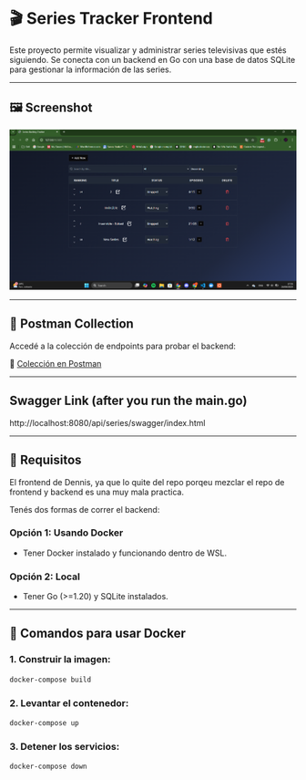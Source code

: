 # 🎬 Series Tracker Frontend

Este proyecto permite visualizar y administrar series televisivas que estés siguiendo. Se conecta con un backend en Go con una base de datos SQLite para gestionar la información de las series.

---

## 🖼️ Screenshot

![Interfaz principal](image.png)

---

## 🚀 Postman Collection

Accedé a la colección de endpoints para probar el backend:

🔗 [Colección en Postman](https://dijan-7315353.postman.co/workspace/Dijan's-Workspace~49a8a357-f352-4e66-8af6-81bb3a0b2349/collection/43743801-62c28d60-e382-434d-b59c-7cb46812a2f1?action=share&creator=43743801)

---

## Swagger Link (after you run the main.go)
http://localhost:8080/api/series/swagger/index.html

---

## 🧰 Requisitos

El frontend de Dennis, ya que lo quite del repo porqeu mezclar el repo de frontend y backend es una muy mala practica.

Tenés dos formas de correr el backend:

### Opción 1: Usando Docker

- Tener Docker instalado y funcionando dentro de WSL.

### Opción 2: Local

- Tener Go (>=1.20) y SQLite instalados.

---

## 🐳 Comandos para usar Docker

### 1. Construir la imagen:

```bash
docker-compose build
```

### 2. Levantar el contenedor:

```bash
docker-compose up
```

### 3. Detener los servicios:
```bash 
docker-compose down
```

